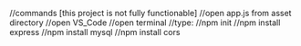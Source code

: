 //commands [this project is not fully functionable]
//open app.js from asset directory
//open VS_Code
//open terminal
//type:
//npm init
//npm install express
//npm install mysql
//npm install cors

